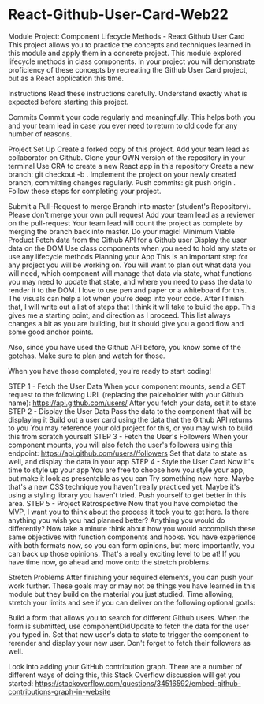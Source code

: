 # React-Github-User-Card-Web22

Module Project: Component Lifecycle Methods - React Github User Card
This project allows you to practice the concepts and techniques learned in this module and apply them in a concrete project. This module explored lifecycle methods in class components. In your project you will demonstrate proficiency of these concepts by recreating the Github User Card project, but as a React application this time.

Instructions
Read these instructions carefully. Understand exactly what is expected before starting this project.

Commits
Commit your code regularly and meaningfully. This helps both you and your team lead in case you ever need to return to old code for any number of reasons.

Project Set Up
 Create a forked copy of this project.
 Add your team lead as collaborator on Github.
 Clone your OWN version of the repository in your terminal
 Use CRA to create a new React app in this repository
 Create a new branch: git checkout -b <firstName-lastName>.
 Implement the project on your newly created <firstName-lastName> branch, committing changes regularly.
 Push commits: git push origin <firstName-lastName>.
Follow these steps for completing your project.

 Submit a Pull-Request to merge Branch into master (student's Repository). Please don't merge your own pull request
 Add your team lead as a reviewer on the pull-request
 Your team lead will count the project as complete by merging the branch back into master.
 Do your magic!
Minimum Viable Product
 Fetch data from the Github API for a Github user
 Display the user data on the DOM
 Use class components when you need to hold any state or use any lifecycle methods
Planning your App
This is an important step for any project you will be working on. You will want to plan out what data you will need, which component will manage that data via state, what functions you may need to update that state, and where you need to pass the data to render it to the DOM. I love to use pen and paper or a whiteboard for this. The visuals can help a lot when you're deep into your code. After I finish that, I will write out a list of steps that I think it will take to build the app. This gives me a starting point, and direction as I proceed. This list always changes a bit as you are building, but it should give you a good flow and some good anchor points.

Also, since you have used the Github API before, you know some of the gotchas. Make sure to plan and watch for those.

When you have those completed, you're ready to start coding!

STEP 1 - Fetch the User Data
When your component mounts, send a GET request to the following URL (replacing the palceholder with your Github name):
https://api.github.com/users/
After you fetch your data, set it to state
STEP 2 - Display the User Data
Pass the data to the component that will be displaying it
Build out a user card using the data that the Github API returns to you
You may reference your old project for this, or you may wish to build this from scratch yourself
STEP 3 - Fetch the User's Followers
When your component mounts, you will also fetch the user's followers using this endpoint: https://api.github.com/users//followers
Set that data to state as well, and display the data in your app
STEP 4 - Style the User Card
Now it's time to style up your app
You are free to choose how you style your app, but make it look as presentable as you can
Try something new here. Maybe that's a new CSS technique you haven't really practiced yet. Maybe it's using a styling library you haven't tried. Push yourself to get better in this area.
STEP 5 - Project Retrospective
Now that you have completed the MVP, I want you to think about the process it took you to get here. Is there anything you wish you had planned better? Anything you would do differently? Now take a minute think about how you would accomplish these same objectives with function components and hooks. You have experience with both formats now, so you can form opinions, but more importantly, you can back up those opinions. That's a really exciting level to be at! If you have time now, go ahead and move onto the stretch problems.

Stretch Problems
After finishing your required elements, you can push your work further. These goals may or may not be things you have learned in this module but they build on the material you just studied. Time allowing, stretch your limits and see if you can deliver on the following optional goals:

Build a form that allows you to search for different Github users. When the form is submitted, use componentDidUpdate to fetch the data for the user you typed in. Set that new user's data to state to trigger the component to rerender and display your new user. Don't forget to fetch their followers as well.

Look into adding your GitHub contribution graph. There are a number of different ways of doing this, this Stack Overflow discussion will get you started: https://stackoverflow.com/questions/34516592/embed-github-contributions-graph-in-website